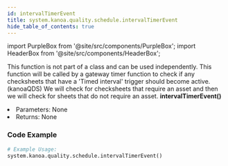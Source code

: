 ```yaml
---
id: intervalTimerEvent
title: system.kanoa.quality.schedule.intervalTimerEvent
hide_table_of_contents: true
---
```


import PurpleBox from '@site/src/components/PurpleBox';
import HeaderBox from '@site/src/components/HeaderBox';

<PurpleBox>This function is not part of a class and can be used independently.</PurpleBox>
<HeaderBox header="Description">
    This function will be called by a gateway timer function to check if any checksheets that have a 'Timed interval' trigger should become active. (kanoaQDS)
    We will check for checksheets that require an asset and then we will check for sheets that do not require an asset.
</HeaderBox>
<HeaderBox header="Syntax">
    <b>intervalTimerEvent()</b>
    <li>Parameters: None</li>
    <li>Returns: None</li>
</HeaderBox>

### Code Example

```python
# Example Usage:
system.kanoa.quality.schedule.intervalTimerEvent()